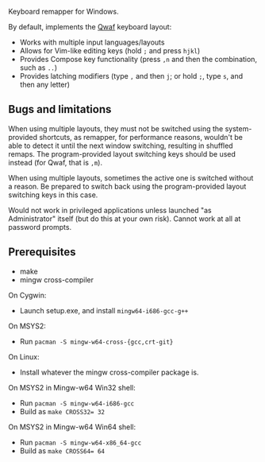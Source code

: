 Keyboard remapper for Windows.

By default, implements the [Qwaf] keyboard layout:
- Works with multiple input languages/layouts
- Allows for Vim-like editing keys (hold `;` and press `hjkl`)
- Provides Compose key functionality (press `,n` and then the combination, such as `..`)
- Provides latching modifiers (type `,` and then `j`; or hold `;`, type `s`, and then any letter)

[Qwaf]: https://github.com/forgottenswitch/qwaf

Bugs and limitations
--------------------
When using multiple layouts, they must not be switched using the
system-provided shortcuts, as remapper, for performance reasons, wouldn't be
able to detect it until the next window switching, resulting in shuffled
remaps.  The program-provided layout switching keys should be used instead (for
Qwaf, that is `,m`).

When using multiple layouts, sometimes the active one is switched without a
reason.  Be prepared to switch back using the program-provided layout switching
keys in this case.

Would not work in privileged applications unless launched "as Administrator"
itself (but do this at your own risk).  Cannot work at all at password prompts.

Prerequisites
-------------
- make
- mingw cross-compiler

On Cygwin:
- Launch setup.exe, and install `mingw64-i686-gcc-g++`

On MSYS2:
- Run `pacman -S mingw-w64-cross-{gcc,crt-git}`

On Linux:
- Install whatever the mingw cross-compiler package is.

On MSYS2 in Mingw-w64 Win32 shell:
- Run `pacman -S mingw-w64-i686-gcc`
- Build as `make CROSS32= 32`

On MSYS2 in Mingw-w64 Win64 shell:
- Run `pacman -S mingw-w64-x86_64-gcc`
- Build as `make CROSS64= 64`
